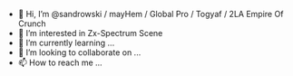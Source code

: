 - 👋 Hi, I’m @sandrowski / mayHem / Global Pro / Togyaf / 2LA Empire Of Crunch
- 👀 I’m interested in Zx-Spectrum Scene
- 🌱 I’m currently learning ...
- 💞️ I’m looking to collaborate on ...
- 📫 How to reach me ...

<!---
sandrowski/sandrowski is a ✨ special ✨ repository because its `README.md` (this file) appears on your GitHub profile.
You can click the Preview link to take a look at your changes.
--->
